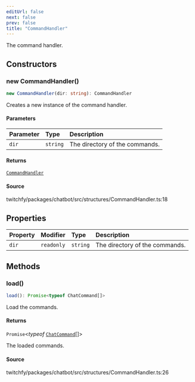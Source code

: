 ```yaml
---
editUrl: false
next: false
prev: false
title: "CommandHandler"
---
```


The command handler.

## Constructors

### new CommandHandler()

```ts
new CommandHandler(dir: string): CommandHandler
```

Creates a new instance of the command handler.

#### Parameters

| Parameter | Type | Description |
| :------ | :------ | :------ |
| `dir` | `string` | The directory of the commands. |

#### Returns

[`CommandHandler`](/api/chatbot/classes/commandhandler/)

#### Source

twitchfy/packages/chatbot/src/structures/CommandHandler.ts:18

## Properties

| Property | Modifier | Type | Description |
| :------ | :------ | :------ | :------ |
| `dir` | `readonly` | `string` | The directory of the commands. |

## Methods

### load()

```ts
load(): Promise<typeof ChatCommand[]>
```

Load the commands.

#### Returns

`Promise`\<*typeof* [`ChatCommand`](/api/chatbot/classes/chatcommand/)[]\>

The loaded commands.

#### Source

twitchfy/packages/chatbot/src/structures/CommandHandler.ts:26
